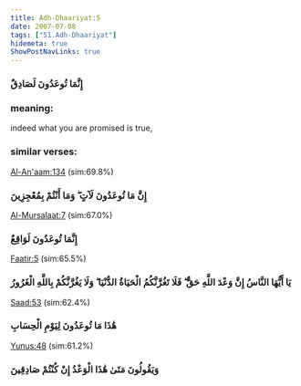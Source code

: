 ```yaml
---
title: Adh-Dhaariyat:5
date: 2007-07-08
tags: ["51.Adh-Dhaariyat"]
hidemeta: true 
ShowPostNavLinks: true 
---
```

### إِنَّمَا تُوعَدُونَ لَصَادِقٌ
### meaning: 
indeed what you are promised is true,
### similar verses: 

[Al-An'aam:134](/6/134) (sim:69.8%)

### إِنَّ مَا تُوعَدُونَ لَآتٍ ۖ وَمَا أَنْتُمْ بِمُعْجِزِينَ

[Al-Mursalaat:7](/77/7) (sim:67.0%)

### إِنَّمَا تُوعَدُونَ لَوَاقِعٌ

[Faatir:5](/35/5) (sim:65.5%)

### يَا أَيُّهَا النَّاسُ إِنَّ وَعْدَ اللَّهِ حَقٌّ ۖ فَلَا تَغُرَّنَّكُمُ الْحَيَاةُ الدُّنْيَا ۖ وَلَا يَغُرَّنَّكُمْ بِاللَّهِ الْغَرُورُ

[Saad:53](/38/53) (sim:62.4%)

### هَٰذَا مَا تُوعَدُونَ لِيَوْمِ الْحِسَابِ

[Yunus:48](/10/48) (sim:61.2%)

### وَيَقُولُونَ مَتَىٰ هَٰذَا الْوَعْدُ إِنْ كُنْتُمْ صَادِقِينَ
